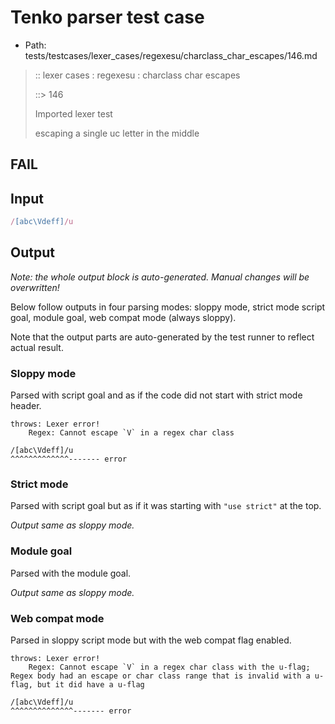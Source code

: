 # Tenko parser test case

- Path: tests/testcases/lexer_cases/regexesu/charclass_char_escapes/146.md

> :: lexer cases : regexesu : charclass char escapes
>
> ::> 146
>
> Imported lexer test
>
> escaping a single uc letter in the middle

## FAIL

## Input

`````js
/[abc\Vdeff]/u
`````

## Output

_Note: the whole output block is auto-generated. Manual changes will be overwritten!_

Below follow outputs in four parsing modes: sloppy mode, strict mode script goal, module goal, web compat mode (always sloppy).

Note that the output parts are auto-generated by the test runner to reflect actual result.

### Sloppy mode

Parsed with script goal and as if the code did not start with strict mode header.

`````
throws: Lexer error!
    Regex: Cannot escape `V` in a regex char class

/[abc\Vdeff]/u
^^^^^^^^^^^^^------- error
`````

### Strict mode

Parsed with script goal but as if it was starting with `"use strict"` at the top.

_Output same as sloppy mode._

### Module goal

Parsed with the module goal.

_Output same as sloppy mode._

### Web compat mode

Parsed in sloppy script mode but with the web compat flag enabled.

`````
throws: Lexer error!
    Regex: Cannot escape `V` in a regex char class with the u-flag; Regex body had an escape or char class range that is invalid with a u-flag, but it did have a u-flag

/[abc\Vdeff]/u
^^^^^^^^^^^^^^------- error
`````

